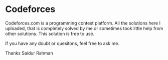 # Codeforces

Codeforces.com is a programming contest platform. All the solutions here I uploaded, that is completely solved by me or sometimes took little help from other solutions. This solution is free to use. 

If you have any doubt or quesitons, feel free to ask me.

Thanks
Saidur Rahman
